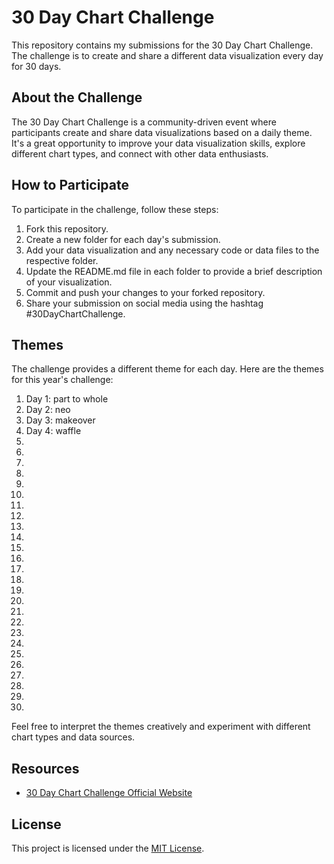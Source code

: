 # 30 Day Chart Challenge

This repository contains my submissions for the 30 Day Chart Challenge. The challenge is to create and share a different data visualization every day for 30 days.

## About the Challenge

The 30 Day Chart Challenge is a community-driven event where participants create and share data visualizations based on a daily theme. It's a great opportunity to improve your data visualization skills, explore different chart types, and connect with other data enthusiasts.

## How to Participate

To participate in the challenge, follow these steps:

1. Fork this repository.
2. Create a new folder for each day's submission.
3. Add your data visualization and any necessary code or data files to the respective folder.
4. Update the README.md file in each folder to provide a brief description of your visualization.
5. Commit and push your changes to your forked repository.
6. Share your submission on social media using the hashtag #30DayChartChallenge.

## Themes

The challenge provides a different theme for each day. Here are the themes for this year's challenge:

1. Day 1: part to whole
2. Day 2: neo
3. Day 3: makeover
4. Day 4: waffle
5.
6.
7.
8.
9.
10.
11.
12.
13.
14.
15.
16.
17.
18.
19.
20.
21.
22.
23.
24.
25.
26.
27.
28.
29.
30.


Feel free to interpret the themes creatively and experiment with different chart types and data sources.

## Resources

- [30 Day Chart Challenge Official Website](https://www.30daychartchallenge.org/)

## License

This project is licensed under the [MIT License](LICENSE).